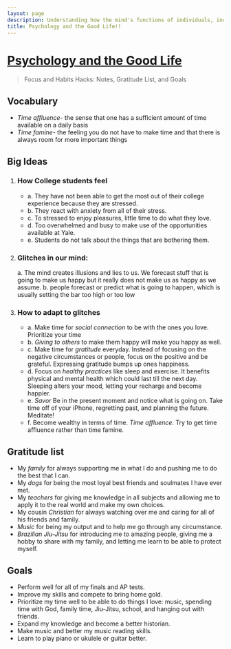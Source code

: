 ```yaml
---
layout: page
description: Understanding how the mind's functions of individuals, including stress and collaboration, affect success and problem solving.
title: Psychology and the Good Life!!
---
```

# [Psychology and the Good Life](https://www.youtube.com/watch?v=ZizdB0TgAVM)
> Focus and Habits Hacks: Notes, Gratitude List, and Goals
## Vocabulary
- *Time affluence-* the sense that one has a sufficient amount of time available on a daily basis
- *Time famine-* the feeling you do not have to make time and that there is always room for more important things
## Big Ideas
1. ### How College students feel
    - a. They have not been able to get the most out of their college experience because they are stressed.
    - b. They react with anxiety from all of their stress. 
    - c. To stressed to enjoy pleasures, little time to do what they love. 
    - d. Too overwhelmed and busy to make use of the opportunities available at Yale.
    - e. Students do not talk about the things that are bothering them. 
2. ### Glitches in our mind: 
    a. The mind creates illusions and lies to us. We forecast stuff that is going to make us happy but it really does not make us as happy as we assume.
    b. people forecast or predict what is going to happen, which is usually setting the bar too high or too low
3. ### How to adapt to glitches
    - a. Make time for *social connection* to be with the ones you love. Prioritize your time
    - b. *Giving to others* to make them happy will make you happy as well. 
    - c. Make time for *gratitude* everyday. Instead of focusing on the negative circumstances or people, focus on the positive and be grateful. Expressing gratitude bumps up ones happiness. 
    - d. Focus on *healthy practices* like sleep and exercise. It benefits physical and mental health which could last till the next day. Sleeping alters your mood, letting your recharge and become happier. 
    - e. *Savor* Be in the present moment and notice what is going on. Take time off of your iPhone, regretting past, and planning the future. Meditate! 
    - f. Become wealthy in terms of time. *Time affluence.* Try to get time affluence rather than time famine. 

## Gratitude list
- My *family* for always supporting me in what I do and pushing me to do the best that I can.
- My *dogs* for being the most loyal best friends and soulmates I have ever met.
- My *teachers* for giving me knowledge in all subjects and allowing me to apply it to the real world and make my own choices.
- My cousin *Christian* for always watching over me and caring for all of his friends and family.
- *Music* for being my output and to help me go through any circumstance.
- *Brazilian Jiu-Jitsu* for introducing me to amazing people, giving me a hobby to share with my family, and letting me learn to be able to protect myself.

## Goals
- Perform well for all of my finals and AP tests.
- Improve my skills and compete to bring home gold.
- Prioritize my time well to be able to do things I love: music, spending time with God, family time, Jiu-Jitsu, school, and hanging out with friends.
- Expand my knowledge and become a better historian.
- Make music and better my music reading skills.
- Learn to play piano or ukulele or guitar better. 